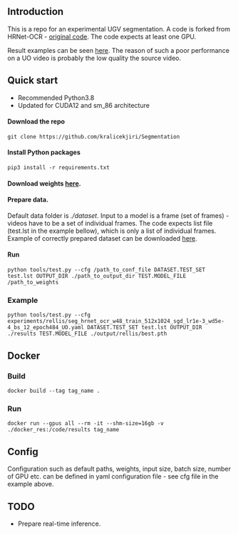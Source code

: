 ## Introduction
This is a repo for an experimental UGV segmentation.
A code is forked from HRNet-OCR - [original code](https://github.com/HRNet/HRNet-Semantic-Segmentation/tree/HRNet-OCR).
The code expects at least one GPU.

Result examples can be seen [here](https://drive.google.com/drive/folders/19le68FxrIA4uIFVJY7seGKuhD7o5RduL?usp=share_link).
The reason of such a poor performance on a UO video is probably the low quality the source video.


## Quick start
* Recommended Python3.8
* Updated for CUDA12 and sm_86 architecture


#### Download the repo
```
git clone https://github.com/kralicekjiri/Segmentation
```

#### Install Python packages
```
pip3 install -r requirements.txt
```

#### Download weights [here](https://drive.google.com/file/d/1Xg-gu6H_IPb_B1B2bUnBQ7LnBfKvXRkl/view?usp=share_link).

#### Prepare data. 
Default data folder is *./dataset*.
Input to a model is a frame (set of frames) - videos have to be a set of individual frames.
The code expects list file (test.lst in the example bellow), which is only a list of individual frames.
Example of correctly prepared dataset can be downloaded [here](https://drive.google.com/drive/folders/1qoNMILSZLX2enALDrJshMGuYmyV_8upY?usp=share_link). 
 


#### Run
```
python tools/test.py --cfg /path_to_conf_file DATASET.TEST_SET test.lst OUTPUT_DIR ./path_to_output_dir TEST.MODEL_FILE /path_to_weights
```

### Example
```
python tools/test.py --cfg experiments/rellis/seg_hrnet_ocr_w48_train_512x1024_sgd_lr1e-3_wd5e-4_bs_12_epoch484_UO.yaml DATASET.TEST_SET test.lst OUTPUT_DIR ./results TEST.MODEL_FILE ./output/rellis/best.pth
```

## Docker
### Build
```
docker build --tag tag_name .
```
### Run
```
docker run --gpus all --rm -it --shm-size=16gb -v ./docker_res:/code/results tag_name
```

## Config
Configuration such as default paths, weights, input size, batch size, number of GPU etc. can be defined in yaml configuration file - see cfg file in the example above.


## TODO
* Prepare real-time inference.
